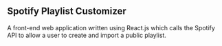 
## Spotify Playlist Customizer

A front-end web application written using React.js which calls the Spotify API to allow a user to create and import a public playlist. 
